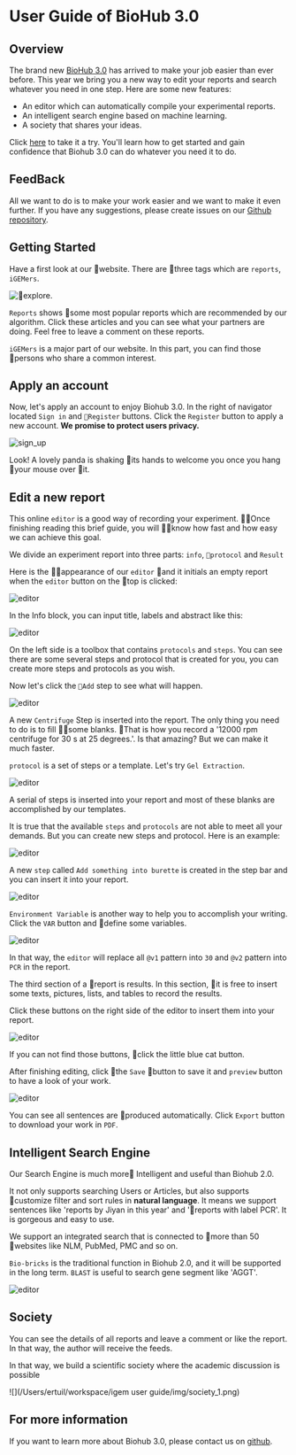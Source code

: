 # User Guide of BioHub 3.0

## Overview

The brand new [BioHub 3.0](https://biohub.tech) has arrived to make your job easier than ever before. This year we bring you a new way to edit your reports and search whatever you need in one step. Here are some new features:

* An editor which can automatically compile your experimental reports.
* An intelligent search engine based on machine learning.
* A society that shares your ideas.

Click [here](https://biohub.tech) to take it a try. You'll learn how to get started and gain confidence that Biohub 3.0 can do whatever you need it to do.

## FeedBack

All we want to do is to make your work easier and we want to make it even further. If you have any suggestions, please create issues on our [Github repository](https://github.com/USTCSoftware2018/Frontend).

## Getting Started

Have a first look at our website. There are three tags which are `reports`, `iGEMers`.

![explore](./img/explore_reports.png).

`Reports` shows some most popular reports which are recommended by our algorithm. Click these articles and you can see what your partners are doing. Feel free to leave a comment on these reports.

`iGEMers` is a major part of our website. In this part, you can find those persons who share a common interest.

## Apply an account

Now, let's apply an account to enjoy Biohub 3.0. In the right of navigator located `Sign in` and `Register` buttons. Click the `Register` button to apply a new account. **We promise to protect users privacy.**

![sign_up](./img/sign_up.png)

Look! A lovely panda is shaking its hands to welcome you once you hang your mouse over it.

## Edit a new report

This online `editor` is a good way of recording your experiment. Once finishing reading this brief guide, you will know how fast and how easy we can achieve this goal.

We divide an experiment report into three parts: `info`, `protocol` and `Result`

Here is the appearance of our `editor` and it initials an empty report when the `editor` button on the top is clicked:

![editor](./img/editor_main.png)

In the Info block, you can input title, labels and abstract like this:

![editor](./img/editor_info.png)

On the left side is a toolbox that contains `protocols` and `steps`. You can see there are some several steps and protocol that is created for you, you can create more steps and protocols as you wish.

Now let's click the `Add` step to see what will happen.

![editor](./img/editor_step.png)

A new `Centrifuge` Step is inserted into the report. The only thing you need to do is to fill some blanks. That is how you record a '12000 rpm centrifuge for 30 s at 25 degrees.'. Is that amazing? But we can make it much faster.

`protocol` is a set of steps or a template. Let's try `Gel Extraction`.

![editor](./img/editor_protocol.png)

A serial of steps is inserted into your report and most of these blanks are accomplished by our templates.

It is true that the available `steps` and `protocols` are not able to meet all your demands. But you can create new steps and protocol. Here is an example:

![editor](./img/editor_new.png)

A new `step` called `Add something into burette` is created in the step bar and you can insert it into your report.

![editor](./img/editor_new_step.png)

`Environment Variable` is another way to help you to accomplish your writing. Click the `VAR` button and define some variables.

![editor](./img/editor_var.png)

In that way, the `editor` will replace all `@v1` pattern into `30` and `@v2` pattern into `PCR` in the report.

The third section of a report is results. In this section, it is free to insert some texts, pictures, lists, and tables to record the results.

Click these buttons on the right side of the editor to insert them into your report.

![editor](./img/editor_result.png)

If you can not find those buttons, click the little blue cat button.

After finishing editing, click the `Save` button to save it and `preview` button to have a look of your work.

![editor](./img/editor_preview.png)

You can see all sentences are produced automatically. Click `Export` button to download your work in `PDF`.

## Intelligent Search Engine

Our Search Engine is much more Intelligent and useful than Biohub 2.0.

It not only supports searching Users or Articles, but also supports customize filter and sort rules in **natural language**. It means we support sentences like 'reports by Jiyan in this year' and 'reports with label PCR'. It is gorgeous and easy to use.

We support an integrated search that is connected to more than 50 websites like NLM, PubMed, PMC and so on.

`Bio-bricks` is the traditional function in Biohub 2.0, and it will be supported in the long term. `BLAST` is useful to search gene segment like 'AGGT'.

![editor](./img/search.png)

## Society

You can see the details of all reports and leave a comment or like the report. In that way, the author will receive the feeds.

In that way, we build a scientific society where the academic discussion is possible

![](/Users/ertuil/workspace/igem user guide/img/society_1.png)

## For more information

If you want to learn more about Biohub 3.0, please contact us on [github](https://github.com/USTCSoftware2018).
